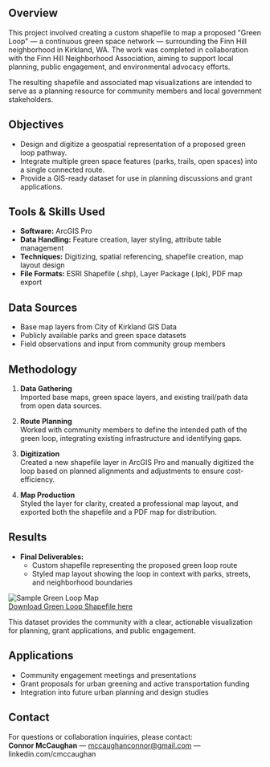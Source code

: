 ## Overview
This project involved creating a custom shapefile to map a proposed "Green Loop" — a continuous green space network — surrounding the Finn Hill neighborhood in Kirkland, WA. The work was completed in collaboration with the Finn Hill Neighborhood Association, aiming to support local planning, public engagement, and environmental advocacy efforts.

The resulting shapefile and associated map visualizations are intended to serve as a planning resource for community members and local government stakeholders.

## Objectives
- Design and digitize a geospatial representation of a proposed green loop pathway.
- Integrate multiple green space features (parks, trails, open spaces) into a single connected route.
- Provide a GIS-ready dataset for use in planning discussions and grant applications.

## Tools & Skills Used
- **Software:** ArcGIS Pro
- **Data Handling:** Feature creation, layer styling, attribute table management
- **Techniques:** Digitizing, spatial referencing, shapefile creation, map layout design
- **File Formats:** ESRI Shapefile (.shp), Layer Package (.lpk), PDF map export

## Data Sources
- Base map layers from City of Kirkland GIS Data
- Publicly available parks and green space datasets
- Field observations and input from community group members

## Methodology
1. **Data Gathering**  
   Imported base maps, green space layers, and existing trail/path data from open data sources.

2. **Route Planning**  
   Worked with community members to define the intended path of the green loop, integrating existing infrastructure and identifying gaps.

3. **Digitization**  
   Created a new shapefile layer in ArcGIS Pro and manually digitized the loop based on planned alignments and adjustments to ensure cost-efficiency.

4. **Map Production**  
   Styled the layer for clarity, created a professional map layout, and exported both the shapefile and a PDF map for distribution.

## Results
- **Final Deliverables:**
  - Custom shapefile representing the proposed green loop route
  - Styled map layout showing the loop in context with parks, streets, and neighborhood boundaries
    
![Sample Green Loop Map](https://github.com/user-attachments/assets/5d1de93e-39a0-426b-90e8-252324b4f460)  
[Download Green Loop Shapefile here](https://github.com/user-attachments/files/21701464/greenlooplayer-20250809T202830Z-1-001.zip)  

This dataset provides the community with a clear, actionable visualization for planning, grant applications, and public engagement.


## Applications
- Community engagement meetings and presentations
- Grant proposals for urban greening and active transportation funding
- Integration into future urban planning and design studies

## Contact
For questions or collaboration inquiries, please contact:  
**Connor McCaughan** — mccaughanconnor@gmail.com — linkedin.com/cmccaughan






